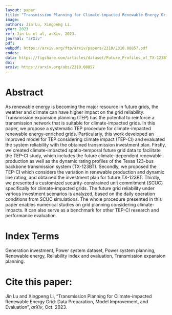 ```yaml
---
layout: paper
title: "Transmission Planning for Climate-impacted Renewable Energy Grid: Data Preparation, Model Improvement, and Evaluation"
image: 
authors: Jin Lu, Xingpeng Li.
year: 2023
ref: Jin Lu et al, arXiv, 2023. 
journal: "arXiv"
pdf: 
webpdf: https://arxiv.org/ftp/arxiv/papers/2310/2310.08857.pdf
codes: 
data: https://figshare.com/articles/dataset/Future_Profiles_of_TX-123BT/22266991
doi: 
arxiv: https://arxiv.org/abs/2310.08857
---
```


# Abstract
As renewable energy is becoming the major resource in future grids, the weather and climate can have higher impact on the grid reliability. Transmission expansion planning (TEP) has the potential to reinforce a transmission network that is suitable for climate-impacted grids. In this paper, we propose a systematic TEP procedure for climate-impacted renewable energy-enriched grids. Particularly, this work developed an improved model for TEP considering climate impact (TEP-CI) and evaluated the system reliability with the obtained transmission investment plan. Firstly, we created climate-impacted spatio-temporal future grid data to facilitate the TEP-CI study, which includes the future climate-dependent renewable production as well as the dynamic rating profiles of the Texas 123-bus backbone transmission system (TX-123BT). Secondly, we proposed the TEP-CI which considers the variation in renewable production and dynamic line rating, and obtained the investment plan for future TX-123BT. Thirdly, we presented a customized security-constrained unit commitment (SCUC) specifically for climate-impacted grids. The future grid reliability under various investment scenarios is analyzed, based on the daily operation conditions from SCUC simulations. The whole procedure presented in this paper enables numerical studies on grid planning considering climate-impacts. It can also serve as a benchmark for other TEP-CI research and performance evaluation. 

# Index Terms
Generation investment, Power system dataset, Power system planning, Renewable energy, Reliability index and evaluation, Transmission expansion planning.

# Cite this paper:
Jin Lu and Xingpeng Li, “Transmission Planning for Climate-impacted Renewable Energy Grid: Data Preparation, Model Improvement, and Evaluation”, *arXiv*, Oct. 2023.
